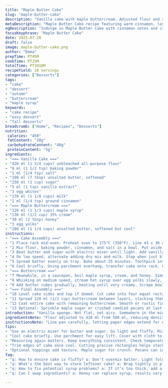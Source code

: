 ```yaml
---
title: "Maple Butter Cake"
slug: "maple-butter-cake"
description: "Vanilla cake with maple buttercream. Adjusted flour and sugar. Replaced corn syrup with honey and added ground cinnamon. Prep around 45 minutes. Bake about 25 minutes. Cooling a bit longer. Four layers stacked with buttercream. Vanilla scent balanced by warm spice twist. Sweet maple folded into rich creamy frosting. Easy sheet cake base, so no pans needed. Frosted all over, a cake with autumn vibe."
metaDescription: "Maple Butter Cake recipe featuring warm cinnamon, layers of vanilla cake, and rich maple buttercream. Perfect for gatherings or quiet moments."
ogDescription: "Indulge in Maple Butter Cake with cinnamon notes and creamy maple buttercream. A treat for any occasion, rich in flavor and texture."
focusKeyphrase: "Maple Butter Cake"
date: 2025-07-20
draft: false
image: maple-butter-cake.png
author: "Emma"
prepTime: PT45M
cookTime: PT25M
totalTime: PT1H10M
recipeYield: 10 servings
categories: ["Desserts"]
tags:
- "cake"
- "dessert"
- "autumn"
- "buttercream"
- "maple syrup"
keywords:
- "cake recipe"
- "easy dessert"
- "fall desserts"
breadcrumb: ["Home", "Recipes", "Desserts"]
nutrition: 
 calories: "450"
 fatContent: "28g"
 carbohydrateContent: "48g"
 proteinContent: "5g"
ingredients:
- "=== Vanilla Cake ==="
- "420 ml (1 3/4 cups) unbleached all-purpose flour"
- "8 ml (1 1/2 tsp) baking powder"
- "1 ml (1/4 tsp) salt"
- "100 ml (7 tbsp) unsalted butter, softened"
- "250 ml (1 cup) sugar"
- "5 ml (1 tsp) vanilla extract"
- "3 egg whites"
- "270 ml (1 1/8 cups) milk"
- "1 ml (1/4 tsp) ground cinnamon"
- "=== Maple Buttercream ==="
- "320 ml (1 1/3 cups) maple syrup"
- "130 ml (1/2 cup) 35% cream"
- "30 ml (2 tbsp) honey"
- "3 egg yolks"
- "280 ml (1 1/4 cups) unsalted butter, softened but cool"
instructions:
- "=== Cake Assembly ==="
- "1 Place rack mid-oven. Preheat oven to 175°C (350°F). Line 43 x 30 cm (17 x 12 in) baking tray with parchment paper letting it hang on two sides. Butter paper well and bare edges of tray."
- "2 Mix flour, baking powder, cinnamon, and salt in a bowl. Put aside."
- "3 Beat butter and sugar with electric mixer until light. Add vanilla and whites. Mix just to combine."
- "4 On low speed, alternate adding dry mix and milk. Stop when just blended."
- "5 Spread batter evenly on tray. Bake about 25 minutes. Toothpick inserted in center must come out clean."
- "6 Cool briefly. Using parchment overhang, transfer cake onto rack. Cover loosely with cloth. Let cool completely."
- "=== Buttercream ==="
- "7 Meanwhile, in a saucepan, boil maple syrup, cream, and honey. Simmer till candy thermometer hits 114°C (237°F). About 6 to 12 minutes depending on heat."
- "8 Whisking on medium speed, stream hot syrup over egg yolks slowly, avoiding beaters. Whisk till cool and fluffy. Roughly 20 minutes."
- "9 Add butter cubes gradually, beating until very creamy. Scrape bowl bottom several times during process."
- "=== Final Assembly ==="
- "10 Level cake sides and top if domed. Cut cake into four equal rectangles."
- "11 Spread 120 ml (1/2 cup) buttercream between layers, stacking them carefully."
- "12 Coat entire cake with remaining buttercream. Smooth or rustic finish."
- "13 Optional: Sprinkle maple sugar or crushed candied pecans at last moment."
introduction: "Vanilla sponge. Not flat, not airy. Somewhere in the middle. Sugar trimmed down a bit from usual. Cinnamon introduces warmth. Changes the vibe. Maple syrup thickens and sweetens the buttercream. Honey instead of corn syrup makes the texture slightly different. The syrup has to reach just above the soft ball stage, 114°C instead of 117°C, softer finish. Egg yolks whipped well with hot syrup give some body. Butter started cold, keeps cream sturdy. Patience beating, scraping edges, don't rush. Cake baked in a shallow pan, no layers baked separately. Shape trimmed flat, no cracks or bumps. Cut precisely for neat layers. Each slather of frosting melting down edges. Not too thick but enough for coverage. Optional touch: toasted nuts or maple sugar, for crunch or texture. A dessert missing nuts but rich enough. For gatherings or quiet moments."
ingredientsNote: "Flour adjusted to 420 ml from 500 ml, reducing density slightly. Baking powder cut down from 10 ml to 8 ml to avoid too much rise, maintaining dampness. Cinnamon added as new flavor, grounding the sweetness. Butter measured in ml to keep consistent with original approach. Sugar dropped from 310 ml to 250 ml to reduce sweetness level and balance maple syrup richness. Maple syrup quantity reduced slightly to 320 ml to compensate for increased sweetness from honey. Honey replaces corn syrup, bringing complexity and subtle floral notes instead of neutral sweetness. Milk trimmed down. Egg whites unchanged, but yolks' handling critical for texture. Butter kept at cooler temperature for better cream formation, balancing heat from cooked syrup. Cream unchanged at 130 ml, keeps richness stable."
instructionsNote: "Line pan carefully, letting paper edges extend for easier lifting. Covering cooling cake with cloth prevents drying. Cake batter mixed gently to keep texture light but stable. Baking time adjusted upwards by 5 minutes; temperature held steady to ensure uniform doneness. Candy thermometer crucial for syrup temp, lowered slightly for softer frosting. Pour syrup slowly while continuously whisking yolks to avoid cooking them into lumps. Whisk longer than usual until mixture cools to room temperature, nearly 20 minutes. Butter added in small chunks delayed slightly to smooth mixture without breaking. Cake trimming removes uneven edges and domes, important for layer stacking. Cutting precise rectangles ensures balanced portioning. Buttercream spread with spatula, leaving visible strokes is fine, rustic look. Decoration left optional; maple sugar adds final sweet crunch, pecans would add texture variation absent in original."
tips:
- "Use an electric mixer for butter and sugar. Go light and fluffy. Mix eggs in gently. Don't overmix batter. This keeps texture. Layer carefully. No cracks on edges."
- "Cool cake briefly. Use parchment for easy lift. Cover with cloth to keep moisture. Let it cool completely before frosting. Patience is key here. Hot syrup needs whisking."
- "Measuring again matters. Keep everything consistent. Check temperatures. Maple syrup at 114°C for texture. Handle egg yolks with care in buttercream process. Avoid lumps in mixes."
- "Trim edges of cake once cool. Cutting precise rectangles helps stack. Use spatula for frosting. Rustic look is fine. Don’t rush buttercream mixing. Even layers create balanced bites."
- "Optional toppings add texture. Maple sugar for crunch. Pecans can introduce richness. Finish with care; don’t overload on frosting, just enough coverage. Be mindful of proportions."
faq:
- "q: How to ensure cake is fluffy? a: Don't overmix batter. Light folds are essential. Egg whites contribute. Keep baking powder levels correct. Check oven temp for consistency."
- "q: What's the best way to store leftover cake? a: Wrap tightly in plastic. Fridge is suitable but will change texture. For longer storage, freeze portions. Thaw gently when needed."
- "q: How to fix potential syrup problems? a: If it’s too thick, add a little cream. If too thin, reheat carefully. Adjust as needed for buttercream balance. Consistency matters."
- "q: Can I swap ingredients? a: Honey can replace syrup, results vary. Milk alternatives possible too. But butter should stay the same for best texture. Experiment carefully."

---
```

